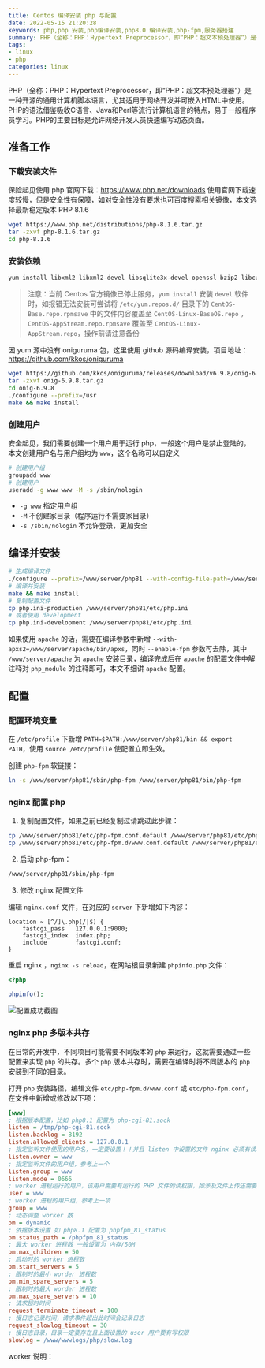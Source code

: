 ```yaml
---
title: Centos 编译安装 php 与配置
date: 2022-05-15 21:20:28
keywords: php,php 安装,php编译安装,php8.0 编译安装,php-fpm,服务器搭建
summary: PHP（全称：PHP：Hypertext Preprocessor，即“PHP：超文本预处理器”）是一种开源的通用计算机脚本语言，尤其适用于网络开发并可嵌入HTML中使用。PHP的语法借鉴吸收C语言、Java和Perl等流行计算机语言的特点，易于一般程序员学习。PHP的主要目标是允许网络开发人员快速编写动态页面。
tags:
- linux
- php
categories: linux
---
```



PHP（全称：PHP：Hypertext Preprocessor，即“PHP：超文本预处理器”）是一种开源的通用计算机脚本语言，尤其适用于网络开发并可嵌入HTML中使用。PHP的语法借鉴吸收C语言、Java和Perl等流行计算机语言的特点，易于一般程序员学习。PHP的主要目标是允许网络开发人员快速编写动态页面。

## 准备工作

### 下载安装文件

保险起见使用 php 官网下载：https://www.php.net/downloads
使用官网下载速度较慢，但是安全性有保障，如对安全性没有要求也可百度搜索相关镜像，本文选择最新稳定版本 PHP 8.1.6

```bash
wget https://www.php.net/distributions/php-8.1.6.tar.gz
tar -zxvf php-8.1.6.tar.gz
cd php-8.1.6
```

### 安装依赖

```bash
yum install libxml2 libxml2-devel libsqlite3x-devel openssl bzip2 libcurl-devel libcurl libjpeg libpng freetype gmp libmcrypt libmcrypt-devel readline readline-devel libxslt libxslt-devel zlib zlib-devel glibc glib2 ncurses curl gdbm-devel db4-devel libXpm-devel libX11-devel gd-devel gmp-devel expat-devel xmlrpc-c xmlrpc-c-devel libicu-devel libmcrypt-devel libmemcached-devel -y
```

> 注意：当前 Centos 官方镜像已停止服务，`yum install` 安装 `devel` 软件时，如报错无法安装可尝试将 `/etc/yum.repos.d/` 目录下的 `CentOS-Base.repo.rpmsave` 中的文件内容覆盖至 `CentOS-Linux-BaseOS.repo` ，`CentOS-AppStream.repo.rpmsave` 覆盖至 `CentOS-Linux-AppStream.repo`，操作前请注意备份

因 yum 源中没有 oniguruma 包，这里使用 github 源码编译安装，项目地址：https://github.com/kkos/oniguruma
```bash
wget https://github.com/kkos/oniguruma/releases/download/v6.9.8/onig-6.9.8.tar.gz
tar -zxvf onig-6.9.8.tar.gz
cd onig-6.9.8
./configure --prefix=/usr
make && make install
```

### 创建用户

安全起见，我们需要创建一个用户用于运行 php，一般这个用户是禁止登陆的，本文创建用户名与用户组均为 `www`，这个名称可以自定义

```bash
# 创建用户组
groupadd www
# 创建用户
useradd -g www www -M -s /sbin/nologin
```

- `-g www` 指定用户组
- `-M` 不创建家目录（程序运行不需要家目录）
- `-s /sbin/nologin` 不允许登录，更加安全

## 编译并安装

```bash
# 生成编译文件
./configure --prefix=/www/server/php81 --with-config-file-path=/www/server/php81/etc --enable-fpm --with-fpm-group=www --with-mysqli=mysqlnd --with-pdo-mysql=mysqlnd --with-iconv-dir --with-freetype-dir --with-mcrypt --with-jpeg-dir --with-png-dir -with-zlib --with-libxml-dir --enable-xml -enable-rpath --enable-inline-optimization --with-curl -enable-mbstring --with-gd --enable-gd-native-ttf --with-openssl --with-mhash --enable-pcntl --with-xmlrpc --enable-zip --enable-soap --with-gettext --enable-opcache --with-xsl
# 编译并安装
make && make install
# 复制配置文件
cp php.ini-production /www/server/php81/etc/php.ini
# 或者使用 development
cp php.ini-development /www/server/php81/etc/php.ini
```

如果使用 `apache` 的话，需要在编译参数中新增 `--with-apxs2=/www/server/apache/bin/apxs`，同时 `--enable-fpm` 参数可去除，其中 `/www/server/apache` 为 `apache` 安装目录，编译完成后在 `apache` 的配置文件中解注释对 `php_module` 的注释即可，本文不细讲 `apache` 配置。

## 配置

### 配置环境变量

在 `/etc/profile` 下新增 `PATH=$PATH:/www/server/php81/bin && export PATH`，使用 `source /etc/profile` 使配置立即生效。

创建 `php-fpm` 软链接：

```bash
ln -s /www/server/php81/sbin/php-fpm /www/server/php81/bin/php-fpm
```
### nginx 配置 php

1. 复制配置文件，如果之前已经复制过请跳过此步骤：

```bash
cp /www/server/php81/etc/php-fpm.conf.default /www/server/php81/etc/php-fpm.conf
cp /www/server/php81/etc/php-fpm.d/www.conf.default /www/server/php81/etc/php-fpm.d/www.conf
```

2. 启动 php-fpm：

```bash
/www/server/php81/sbin/php-fpm
```

3. 修改 nginx 配置文件

编辑 `nginx.conf` 文件，在对应的 `server` 下新增如下内容：

```nginx
location ~ [^/]\.php(/|$) {
    fastcgi_pass   127.0.0.1:9000;
    fastcgi_index  index.php;
    include        fastcgi.conf;
}
```

重启 nginx ，`nginx -s reload`，在网站根目录新建 `phpinfo.php` 文件：

```php
<?php
    
phpinfo();
```

![配置成功截图](https://pic.imgdb.cn/item/6281217c09475431299ffedb.jpg)

### nginx php 多版本共存

在日常的开发中，不同项目可能需要不同版本的 `php` 来运行，这就需要通过一些配置来实现 `php` 的共存。多个 `php` 版本共存时，需要在编译时将不同版本的 `php` 安装到不同的目录。

打开 `php` 安装路径，编辑文件 `etc/php-fpm.d/www.conf` 或 `etc/php-fpm.conf`，在文件中新增或修改以下项：

```ini
[www]
; 根据版本配置，比如 php8.1 配置为 php-cgi-81.sock
listen = /tmp/php-cgi-81.sock
listen.backlog = 8192
listen.allowed_clients = 127.0.0.1
; 指定监听文件使用的用户名，一定要设置！！并且 listen 中设置的文件 nginx 必须有读权限，否则会报错
listen.owner = www
; 指定监听文件的用户组，参考上一个
listen.group = www
listen.mode = 0666
; worker 进程运行的用户，该用户需要有运行的 PHP 文件的读权限，如涉及文件上传还需要对应目录的写权限
user = www
; worker 进程的用户组，参考上一项
group = www
; 动态调整 worker 数
pm = dynamic
; 依据版本设置 如 php8.1 配置为 phpfpm_81_status
pm.status_path = /phpfpm_81_status
; 最大 worker 进程数 一般设置为 内存/50M
pm.max_children = 50
; 启动时的 worker 进程数
pm.start_servers = 5
; 限制时的最小 worder 进程数
pm.min_spare_servers = 5
; 限制时的最大 worder 进程数
pm.max_spare_servers = 10
; 请求超时时间
request_terminate_timeout = 100
; 慢日志记录时间，请求事件超出此时间会记录日志
request_slowlog_timeout = 30
; 慢日志目录，目录一定要存在且上面设置的 user 用户要有写权限
slowlog = /www/wwwlogs/php/slow.log
```

worker 说明：